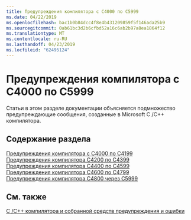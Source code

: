 ```yaml
---
title: Предупреждения компилятора с C4000 по C5999
ms.date: 04/22/2019
ms.openlocfilehash: bac1b0b84dcc4f8e4b431209859f5f146ada25b9
ms.sourcegitcommit: 0ab61bc3d2b6cfbd52a16c6ab2b97a8ea1864f12
ms.translationtype: MT
ms.contentlocale: ru-RU
ms.lasthandoff: 04/23/2019
ms.locfileid: "62495124"
---
```

# <a name="compiler-warnings-c4000---c5999"></a>Предупреждения компилятора с C4000 по C5999

Статьи в этом разделе документации объясняется подмножество предупреждающие сообщения, созданные в Microsoft C /C++ компилятора.

## <a name="in-this-section"></a>Содержание раздела

[Предупреждения компилятора с C4000 по C4199](../compiler-warnings/compiler-warnings-c4000-through-c4199.md) \
[Предупреждения компилятора C4200 по C4399](../compiler-warnings/compiler-warnings-c4200-through-c4399.md) \
[Предупреждения компилятора C4400 по C4599](../compiler-warnings/compiler-warnings-c4400-through-c4599.md) \
[Предупреждения компилятора C4600 по C4799](../compiler-warnings/compiler-warnings-c4600-through-c4799.md) \
[Предупреждения компилятора C4800 через C5999](../compiler-warnings/compiler-warnings-c4800-through-c4999.md)

## <a name="see-also"></a>См. также

[C /C++ компилятора и собранной средств предупреждения и ошибки](../compiler-errors-1/c-cpp-build-errors.md)
